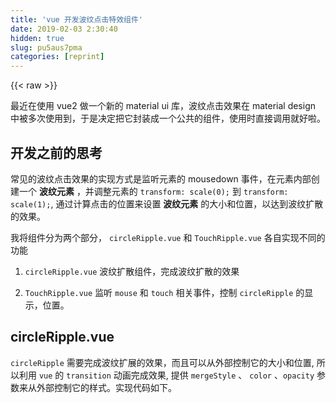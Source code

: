 ```yaml
---
title: 'vue 开发波纹点击特效组件' 
date: 2019-02-03 2:30:40
hidden: true
slug: pu5aus7pma
categories: [reprint]
---
```


{{< raw >}}

                    
<p>最近在使用 vue2 做一个新的 material ui 库，波纹点击效果在 material design 中被多次使用到，于是决定把它封装成一个公共的组件，使用时直接调用就好啦。</p>
<h2 id="articleHeader0">开发之前的思考</h2>
<p>常见的波纹点击效果的实现方式是监听元素的 mousedown 事件，在元素内部创建一个 <strong>波纹元素</strong> ，并调整元素的 <code>transform: scale(0);</code> 到 <code>transform: scale(1);</code>, 通过计算点击的位置来设置 <strong>波纹元素</strong> 的大小和位置，以达到波纹扩散的效果。</p>
<p>我将组件分为两个部分， <code>circleRipple.vue</code> 和 <code>TouchRipple.vue</code> 各自实现不同的功能</p>
<ol>
<li><p><code>circleRipple.vue</code> 波纹扩散组件，完成波纹扩散的效果</p></li>
<li><p><code>TouchRipple.vue</code> 监听 <code>mouse</code> 和 <code>touch</code> 相关事件，控制  <code>circleRipple</code> 的显示，位置。</p></li>
</ol>
<h2 id="articleHeader1">circleRipple.vue</h2>
<p><code>circleRipple</code> 需要完成波纹扩展的效果，而且可以从外部控制它的大小和位置, 所以利用 <code>vue</code> 的 <code>transition</code> 动画完成效果, 提供 <code>mergeStyle</code> 、 <code>color</code> 、<code>opacity</code> 参数来从外部控制它的样式。实现代码如下。</p>
<div class="widget-codetool" style="display:none;">
      <div class="widget-codetool--inner">
      <span class="selectCode code-tool" data-toggle="tooltip" data-placement="top" title="" data-original-title="全选"></span>
      <span type="button" class="copyCode code-tool" data-toggle="tooltip" data-placement="top" data-clipboard-text="<template>
  <transition name=&quot;mu-ripple&quot;>
    <div class=&quot;mu-circle-ripple&quot; :style=&quot;styles&quot;></div>
  </transition>
</template>

<script>
import {merge} from '../utils'
export default {
  props: {
    mergeStyle: {
      type: Object,
      default () {
        return {}
      }
    },
    color: {
      type: String,
      default: ''
    },
    opacity: {
      type: Number
    }
  },
  computed: {
    styles () {
      return merge({}, {color: this.color, opacity: this.opacity}, this.mergeStyle)
    }
  }
}
</script>

<style lang=&quot;less&quot;>
@import &quot;../styles/import.less&quot;;
.mu-circle-ripple{
  position: absolute;
  width: 100%;
  height: 100%;
  left: 0;
  top: 0;
  pointer-events: none;
  user-select: none;
  border-radius: 50%;
  background-color: currentColor;
  background-clip: padding-box;
  opacity: 0.1;
}

.mu-ripple-enter-active, .mu-ripple-leave-active{
  transition: transform 1s @easeOutFunction, opacity 2s @easeOutFunction;
}

.mu-ripple-enter {
  transform: scale(0);
}

.mu-ripple-leave-active{
  opacity: 0 !important;
}
</style>" title="" data-original-title="复制"></span>
      <span type="button" class="saveToNote code-tool" data-toggle="tooltip" data-placement="top" title="" data-original-title="放进笔记"></span>
      </div>
      </div><pre class="xml hljs"><code class="html"><span class="hljs-tag">&lt;<span class="hljs-name">template</span>&gt;</span>
  <span class="hljs-tag">&lt;<span class="hljs-name">transition</span> <span class="hljs-attr">name</span>=<span class="hljs-string">"mu-ripple"</span>&gt;</span>
    <span class="hljs-tag">&lt;<span class="hljs-name">div</span> <span class="hljs-attr">class</span>=<span class="hljs-string">"mu-circle-ripple"</span> <span class="hljs-attr">:style</span>=<span class="hljs-string">"styles"</span>&gt;</span><span class="hljs-tag">&lt;/<span class="hljs-name">div</span>&gt;</span>
  <span class="hljs-tag">&lt;/<span class="hljs-name">transition</span>&gt;</span>
<span class="hljs-tag">&lt;/<span class="hljs-name">template</span>&gt;</span>

<span class="hljs-tag">&lt;<span class="hljs-name">script</span>&gt;</span><span class="javascript">
<span class="hljs-keyword">import</span> {merge} <span class="hljs-keyword">from</span> <span class="hljs-string">'../utils'</span>
<span class="hljs-keyword">export</span> <span class="hljs-keyword">default</span> {
  <span class="hljs-attr">props</span>: {
    <span class="hljs-attr">mergeStyle</span>: {
      <span class="hljs-attr">type</span>: <span class="hljs-built_in">Object</span>,
      <span class="hljs-keyword">default</span> () {
        <span class="hljs-keyword">return</span> {}
      }
    },
    <span class="hljs-attr">color</span>: {
      <span class="hljs-attr">type</span>: <span class="hljs-built_in">String</span>,
      <span class="hljs-attr">default</span>: <span class="hljs-string">''</span>
    },
    <span class="hljs-attr">opacity</span>: {
      <span class="hljs-attr">type</span>: <span class="hljs-built_in">Number</span>
    }
  },
  <span class="hljs-attr">computed</span>: {
    styles () {
      <span class="hljs-keyword">return</span> merge({}, {<span class="hljs-attr">color</span>: <span class="hljs-keyword">this</span>.color, <span class="hljs-attr">opacity</span>: <span class="hljs-keyword">this</span>.opacity}, <span class="hljs-keyword">this</span>.mergeStyle)
    }
  }
}
</span><span class="hljs-tag">&lt;/<span class="hljs-name">script</span>&gt;</span>

<span class="hljs-tag">&lt;<span class="hljs-name">style</span> <span class="hljs-attr">lang</span>=<span class="hljs-string">"less"</span>&gt;</span><span class="css">
@<span class="hljs-keyword">import</span> <span class="hljs-string">"../styles/import.less"</span>;
<span class="hljs-selector-class">.mu-circle-ripple</span>{
  <span class="hljs-attribute">position</span>: absolute;
  <span class="hljs-attribute">width</span>: <span class="hljs-number">100%</span>;
  <span class="hljs-attribute">height</span>: <span class="hljs-number">100%</span>;
  <span class="hljs-attribute">left</span>: <span class="hljs-number">0</span>;
  <span class="hljs-attribute">top</span>: <span class="hljs-number">0</span>;
  <span class="hljs-attribute">pointer-events</span>: none;
  <span class="hljs-attribute">user-select</span>: none;
  <span class="hljs-attribute">border-radius</span>: <span class="hljs-number">50%</span>;
  <span class="hljs-attribute">background-color</span>: currentColor;
  <span class="hljs-attribute">background-clip</span>: padding-box;
  <span class="hljs-attribute">opacity</span>: <span class="hljs-number">0.1</span>;
}

<span class="hljs-selector-class">.mu-ripple-enter-active</span>, <span class="hljs-selector-class">.mu-ripple-leave-active</span>{
  <span class="hljs-attribute">transition</span>: transform <span class="hljs-number">1s</span> @easeOutFunction, opacity <span class="hljs-number">2s</span> @easeOutFunction;
}

<span class="hljs-selector-class">.mu-ripple-enter</span> {
  <span class="hljs-attribute">transform</span>: <span class="hljs-built_in">scale</span>(0);
}

<span class="hljs-selector-class">.mu-ripple-leave-active</span>{
  <span class="hljs-attribute">opacity</span>: <span class="hljs-number">0</span> <span class="hljs-meta">!important</span>;
}
</span><span class="hljs-tag">&lt;/<span class="hljs-name">style</span>&gt;</span></code></pre>
<blockquote><p>vue2 对于动画方面做了比较大的修改，除了把指令换成组件外，它还可以完成更复杂的动画效果，具体可以看这里 <a href="http://rc.vuejs.org/guide/transitions.html" rel="nofollow noreferrer" target="_blank">vue2 transition</a></p></blockquote>
<h2 id="articleHeader2">TouchRipple.vue</h2>
<p><code>TouchRipple</code> 需要控制 <code>circleRipple</code> 的显示。完成以下内容：</p>
<ol>
<li><p>监听 <code>mouse</code> 和 <code>touch</code> 相关事件， 控制 <code>circleRipple</code> 的显示。</p></li>
<li><p>通过点击事件 event 对象， 计算出 <code>circleRipple</code> 的大小和位置</p></li>
<li><p>如果频繁点击可能出现多个 <code>circleRipple</code></p></li>
</ol>
<h3 id="articleHeader3">首先，基本模板 + 数据模型</h3>
<div class="widget-codetool" style="display:none;">
      <div class="widget-codetool--inner">
      <span class="selectCode code-tool" data-toggle="tooltip" data-placement="top" title="" data-original-title="全选"></span>
      <span type="button" class="copyCode code-tool" data-toggle="tooltip" data-placement="top" data-clipboard-text="<template>
  <!--最外层用div包裹-->
  <div @mousedown=&quot;handleMouseDown&quot; @mouseup=&quot;end()&quot; @mouseleave=&quot;end()&quot; @touchstart=&quot;handleTouchStart&quot;  @touchend=&quot;end()&quot; @touchcancel=&quot;end()&quot;>
    <!--外层包裹防止波纹溢出-->
    <div :style=&quot;style&quot; ref=&quot;holder&quot;>
      <!--多个波纹用 v-for 控制-->
      <circle-ripple :key=&quot;ripple.key&quot; :color=&quot;ripple.color&quot; :opacity=&quot;ripple.opacity&quot; :merge-style=&quot;ripple.style&quot; v-for=&quot;ripple in ripples&quot;></circle-ripple>
    </div>
    <!--利用slot分发实际内容-->
    <slot></slot>
  </div>
</template>

<script>
import circleRipple from './circleRipple'
export default {
  props: {
    // 是否从中间扩散，设为false会从点击处扩散
    centerRipple: {
      type: Boolean,
      default: true
    },
    // 外层包裹的样式
    style: {
      type: Object,
      default () {
        return {
          height: '100%',
          width: '100%',
          position: 'absolute',
          top: '0',
          left: '0',
          overflow: 'hidden'
        }
      }
    },
    // 波纹颜色
    color: {
      type: String,
      default: ''
    },
    // 波纹透明度
    opacity: {
      type: Number
    }
  },
  data () {
    return {
      nextKey: 0, // 记录下一个波纹元素的key值， 相当于uuid，不设置的话会使动画失效
      ripples: [] // 波纹元素参数数组
    }
  },
  mounted () {
    this.ignoreNextMouseDown = false // 防止既有 touch 又有 mouse点击的情况
  },
  methods: {
    start (event, isRippleTouchGenerated) {
      // 开始波纹效果
    },
    end () {
      // 结束波纹效果
    },
    handleMouseDown (event) {
      // 监听 鼠标单击
    },
    handleTouchStart (event) {
      // 监听 touchstart 方法
    }
  },
  components: {
    'circle-ripple': circleRipple
  }
}
</script>
" title="" data-original-title="复制"></span>
      <span type="button" class="saveToNote code-tool" data-toggle="tooltip" data-placement="top" title="" data-original-title="放进笔记"></span>
      </div>
      </div><pre class="xml hljs"><code class="html"><span class="hljs-tag">&lt;<span class="hljs-name">template</span>&gt;</span>
  <span class="hljs-comment">&lt;!--最外层用div包裹--&gt;</span>
  <span class="hljs-tag">&lt;<span class="hljs-name">div</span> @<span class="hljs-attr">mousedown</span>=<span class="hljs-string">"handleMouseDown"</span> @<span class="hljs-attr">mouseup</span>=<span class="hljs-string">"end()"</span> @<span class="hljs-attr">mouseleave</span>=<span class="hljs-string">"end()"</span> @<span class="hljs-attr">touchstart</span>=<span class="hljs-string">"handleTouchStart"</span>  @<span class="hljs-attr">touchend</span>=<span class="hljs-string">"end()"</span> @<span class="hljs-attr">touchcancel</span>=<span class="hljs-string">"end()"</span>&gt;</span>
    <span class="hljs-comment">&lt;!--外层包裹防止波纹溢出--&gt;</span>
    <span class="hljs-tag">&lt;<span class="hljs-name">div</span> <span class="hljs-attr">:style</span>=<span class="hljs-string">"style"</span> <span class="hljs-attr">ref</span>=<span class="hljs-string">"holder"</span>&gt;</span>
      <span class="hljs-comment">&lt;!--多个波纹用 v-for 控制--&gt;</span>
      <span class="hljs-tag">&lt;<span class="hljs-name">circle-ripple</span> <span class="hljs-attr">:key</span>=<span class="hljs-string">"ripple.key"</span> <span class="hljs-attr">:color</span>=<span class="hljs-string">"ripple.color"</span> <span class="hljs-attr">:opacity</span>=<span class="hljs-string">"ripple.opacity"</span> <span class="hljs-attr">:merge-style</span>=<span class="hljs-string">"ripple.style"</span> <span class="hljs-attr">v-for</span>=<span class="hljs-string">"ripple in ripples"</span>&gt;</span><span class="hljs-tag">&lt;/<span class="hljs-name">circle-ripple</span>&gt;</span>
    <span class="hljs-tag">&lt;/<span class="hljs-name">div</span>&gt;</span>
    <span class="hljs-comment">&lt;!--利用slot分发实际内容--&gt;</span>
    <span class="hljs-tag">&lt;<span class="hljs-name">slot</span>&gt;</span><span class="hljs-tag">&lt;/<span class="hljs-name">slot</span>&gt;</span>
  <span class="hljs-tag">&lt;/<span class="hljs-name">div</span>&gt;</span>
<span class="hljs-tag">&lt;/<span class="hljs-name">template</span>&gt;</span>

<span class="hljs-tag">&lt;<span class="hljs-name">script</span>&gt;</span><span class="javascript">
<span class="hljs-keyword">import</span> circleRipple <span class="hljs-keyword">from</span> <span class="hljs-string">'./circleRipple'</span>
<span class="hljs-keyword">export</span> <span class="hljs-keyword">default</span> {
  <span class="hljs-attr">props</span>: {
    <span class="hljs-comment">// 是否从中间扩散，设为false会从点击处扩散</span>
    centerRipple: {
      <span class="hljs-attr">type</span>: <span class="hljs-built_in">Boolean</span>,
      <span class="hljs-attr">default</span>: <span class="hljs-literal">true</span>
    },
    <span class="hljs-comment">// 外层包裹的样式</span>
    style: {
      <span class="hljs-attr">type</span>: <span class="hljs-built_in">Object</span>,
      <span class="hljs-keyword">default</span> () {
        <span class="hljs-keyword">return</span> {
          <span class="hljs-attr">height</span>: <span class="hljs-string">'100%'</span>,
          <span class="hljs-attr">width</span>: <span class="hljs-string">'100%'</span>,
          <span class="hljs-attr">position</span>: <span class="hljs-string">'absolute'</span>,
          <span class="hljs-attr">top</span>: <span class="hljs-string">'0'</span>,
          <span class="hljs-attr">left</span>: <span class="hljs-string">'0'</span>,
          <span class="hljs-attr">overflow</span>: <span class="hljs-string">'hidden'</span>
        }
      }
    },
    <span class="hljs-comment">// 波纹颜色</span>
    color: {
      <span class="hljs-attr">type</span>: <span class="hljs-built_in">String</span>,
      <span class="hljs-attr">default</span>: <span class="hljs-string">''</span>
    },
    <span class="hljs-comment">// 波纹透明度</span>
    opacity: {
      <span class="hljs-attr">type</span>: <span class="hljs-built_in">Number</span>
    }
  },
  data () {
    <span class="hljs-keyword">return</span> {
      <span class="hljs-attr">nextKey</span>: <span class="hljs-number">0</span>, <span class="hljs-comment">// 记录下一个波纹元素的key值， 相当于uuid，不设置的话会使动画失效</span>
      ripples: [] <span class="hljs-comment">// 波纹元素参数数组</span>
    }
  },
  mounted () {
    <span class="hljs-keyword">this</span>.ignoreNextMouseDown = <span class="hljs-literal">false</span> <span class="hljs-comment">// 防止既有 touch 又有 mouse点击的情况</span>
  },
  <span class="hljs-attr">methods</span>: {
    start (event, isRippleTouchGenerated) {
      <span class="hljs-comment">// 开始波纹效果</span>
    },
    end () {
      <span class="hljs-comment">// 结束波纹效果</span>
    },
    handleMouseDown (event) {
      <span class="hljs-comment">// 监听 鼠标单击</span>
    },
    handleTouchStart (event) {
      <span class="hljs-comment">// 监听 touchstart 方法</span>
    }
  },
  <span class="hljs-attr">components</span>: {
    <span class="hljs-string">'circle-ripple'</span>: circleRipple
  }
}
</span><span class="hljs-tag">&lt;/<span class="hljs-name">script</span>&gt;</span>
</code></pre>
<h3 id="articleHeader4">开始和结束波纹效果</h3>
<p>增加一个波纹元素只需要在 <strong>ripple</strong> 增加一个 object 即可，不同的是当需要从点击处扩展时，需要计算一下波纹元素的大小和位置。</p>
<div class="widget-codetool" style="display:none;">
      <div class="widget-codetool--inner">
      <span class="selectCode code-tool" data-toggle="tooltip" data-placement="top" title="" data-original-title="全选"></span>
      <span type="button" class="copyCode code-tool" data-toggle="tooltip" data-placement="top" data-clipboard-text="{
  // isRippleTouchGenerated 是否是touch 事件开始的
  start (event, isRippleTouchGenerated) {
    // 过滤 touchstart 和 mousedown 同时存在的情况
    if (this.ignoreNextMouseDown &amp;&amp; !isRippleTouchGenerated) {
      this.ignoreNextMouseDown = false
      return
    }
    
    // 添加一个 波纹元素组件
    this.ripples.push({
      key: this.nextKey++, 
      color: this.color,
      opacity: this.opacity,
      style: this.centerRipple ? {} : this.getRippleStyle(event) // 不是从中心扩展的需要计算波纹元素的位置
    })
    this.ignoreNextMouseDown = isRippleTouchGenerated
 },
 end () {
   if (this.ripples.length === 0) return
   this.ripples.splice(0, 1) // 删除一个波纹元素
   this.stopListeningForScrollAbort() // 结束 touch 滚动的处理
  }
}" title="" data-original-title="复制"></span>
      <span type="button" class="saveToNote code-tool" data-toggle="tooltip" data-placement="top" title="" data-original-title="放进笔记"></span>
      </div>
      </div><pre class="javascript hljs"><code class="javascript">{
  <span class="hljs-comment">// isRippleTouchGenerated 是否是touch 事件开始的</span>
  start (event, isRippleTouchGenerated) {
    <span class="hljs-comment">// 过滤 touchstart 和 mousedown 同时存在的情况</span>
    <span class="hljs-keyword">if</span> (<span class="hljs-keyword">this</span>.ignoreNextMouseDown &amp;&amp; !isRippleTouchGenerated) {
      <span class="hljs-keyword">this</span>.ignoreNextMouseDown = <span class="hljs-literal">false</span>
      <span class="hljs-keyword">return</span>
    }
    
    <span class="hljs-comment">// 添加一个 波纹元素组件</span>
    <span class="hljs-keyword">this</span>.ripples.push({
      <span class="hljs-attr">key</span>: <span class="hljs-keyword">this</span>.nextKey++, 
      <span class="hljs-attr">color</span>: <span class="hljs-keyword">this</span>.color,
      <span class="hljs-attr">opacity</span>: <span class="hljs-keyword">this</span>.opacity,
      <span class="hljs-attr">style</span>: <span class="hljs-keyword">this</span>.centerRipple ? {} : <span class="hljs-keyword">this</span>.getRippleStyle(event) <span class="hljs-comment">// 不是从中心扩展的需要计算波纹元素的位置</span>
    })
    <span class="hljs-keyword">this</span>.ignoreNextMouseDown = isRippleTouchGenerated
 },
 end () {
   <span class="hljs-keyword">if</span> (<span class="hljs-keyword">this</span>.ripples.length === <span class="hljs-number">0</span>) <span class="hljs-keyword">return</span>
   <span class="hljs-keyword">this</span>.ripples.splice(<span class="hljs-number">0</span>, <span class="hljs-number">1</span>) <span class="hljs-comment">// 删除一个波纹元素</span>
   <span class="hljs-keyword">this</span>.stopListeningForScrollAbort() <span class="hljs-comment">// 结束 touch 滚动的处理</span>
  }
}</code></pre>
<p>因为 vue2 基于 Virtual DOM 的， 所以如果没有 <code>key</code> 在增加一个元素又同时删除一个元素的时候，dom tree并没有发生变化，是不会产生动画效果的。</p>
<h3 id="articleHeader5">监听 mousedown 和 touchstart</h3>
<p>mousedown 和 touchstart 处理上会有所不同，但都是用来启动波纹效果的， touch涉及到多点点击的问题，我们一般取第一个即可。</p>
<div class="widget-codetool" style="display:none;">
      <div class="widget-codetool--inner">
      <span class="selectCode code-tool" data-toggle="tooltip" data-placement="top" title="" data-original-title="全选"></span>
      <span type="button" class="copyCode code-tool" data-toggle="tooltip" data-placement="top" data-clipboard-text="{
    handleMouseDown (event) {
      // 只监听鼠标左键的点击
      if (event.button === 0) {
        this.start(event, false)
      }
    },
    handleTouchStart (event) {
      event.stopPropagation() // 防止多个波纹点击组件嵌套
      if (event.touches) {
        this.startListeningForScrollAbort(event) // 启动 touchmove 触发滚动处理
        this.startTime = Date.now()
      }
      this.start(event.touches[0], true)
    }
}" title="" data-original-title="复制"></span>
      <span type="button" class="saveToNote code-tool" data-toggle="tooltip" data-placement="top" title="" data-original-title="放进笔记"></span>
      </div>
      </div><pre class="javascript hljs"><code class="javascript">{
    handleMouseDown (event) {
      <span class="hljs-comment">// 只监听鼠标左键的点击</span>
      <span class="hljs-keyword">if</span> (event.button === <span class="hljs-number">0</span>) {
        <span class="hljs-keyword">this</span>.start(event, <span class="hljs-literal">false</span>)
      }
    },
    handleTouchStart (event) {
      event.stopPropagation() <span class="hljs-comment">// 防止多个波纹点击组件嵌套</span>
      <span class="hljs-keyword">if</span> (event.touches) {
        <span class="hljs-keyword">this</span>.startListeningForScrollAbort(event) <span class="hljs-comment">// 启动 touchmove 触发滚动处理</span>
        <span class="hljs-keyword">this</span>.startTime = <span class="hljs-built_in">Date</span>.now()
      }
      <span class="hljs-keyword">this</span>.start(event.touches[<span class="hljs-number">0</span>], <span class="hljs-literal">true</span>)
    }
}</code></pre>
<h3 id="articleHeader6">touchmove控制</h3>
<p>当发生touchMove事件是需要判断是否，移动的距离和时间，然后结束小波纹点击小姑</p>
<div class="widget-codetool" style="display:none;">
      <div class="widget-codetool--inner">
      <span class="selectCode code-tool" data-toggle="tooltip" data-placement="top" title="" data-original-title="全选"></span>
      <span type="button" class="copyCode code-tool" data-toggle="tooltip" data-placement="top" data-clipboard-text="{
  // touchmove 结束波纹控制
  stopListeningForScrollAbort () {
    if (!this.handleMove) this.handleMove = this.handleTouchMove.bind(this)
    document.body.removeEventListener('touchmove', this.handleMove, false)
  },
  startListeningForScrollAbort (event) {
    this.firstTouchY = event.touches[0].clientY
    this.firstTouchX = event.touches[0].clientX
    document.body.addEventListener('touchmove', this.handleMove, false)
  },
  handleTouchMove (event) {
    const timeSinceStart = Math.abs(Date.now() - this.startTime)
    if (timeSinceStart > 300) {
      this.stopListeningForScrollAbort()
      return
    }
    const deltaY = Math.abs(event.touches[0].clientY - this.firstTouchY)
    const deltaX = Math.abs(event.touches[0].clientX - this.firstTouchX)
    // 滑动范围在 > 6px 结束波纹点击效果
    if (deltaY > 6 || deltaX > 6) this.end()
  }
}" title="" data-original-title="复制"></span>
      <span type="button" class="saveToNote code-tool" data-toggle="tooltip" data-placement="top" title="" data-original-title="放进笔记"></span>
      </div>
      </div><pre class="javascript hljs"><code class="javascript">{
  <span class="hljs-comment">// touchmove 结束波纹控制</span>
  stopListeningForScrollAbort () {
    <span class="hljs-keyword">if</span> (!<span class="hljs-keyword">this</span>.handleMove) <span class="hljs-keyword">this</span>.handleMove = <span class="hljs-keyword">this</span>.handleTouchMove.bind(<span class="hljs-keyword">this</span>)
    <span class="hljs-built_in">document</span>.body.removeEventListener(<span class="hljs-string">'touchmove'</span>, <span class="hljs-keyword">this</span>.handleMove, <span class="hljs-literal">false</span>)
  },
  startListeningForScrollAbort (event) {
    <span class="hljs-keyword">this</span>.firstTouchY = event.touches[<span class="hljs-number">0</span>].clientY
    <span class="hljs-keyword">this</span>.firstTouchX = event.touches[<span class="hljs-number">0</span>].clientX
    <span class="hljs-built_in">document</span>.body.addEventListener(<span class="hljs-string">'touchmove'</span>, <span class="hljs-keyword">this</span>.handleMove, <span class="hljs-literal">false</span>)
  },
  handleTouchMove (event) {
    <span class="hljs-keyword">const</span> timeSinceStart = <span class="hljs-built_in">Math</span>.abs(<span class="hljs-built_in">Date</span>.now() - <span class="hljs-keyword">this</span>.startTime)
    <span class="hljs-keyword">if</span> (timeSinceStart &gt; <span class="hljs-number">300</span>) {
      <span class="hljs-keyword">this</span>.stopListeningForScrollAbort()
      <span class="hljs-keyword">return</span>
    }
    <span class="hljs-keyword">const</span> deltaY = <span class="hljs-built_in">Math</span>.abs(event.touches[<span class="hljs-number">0</span>].clientY - <span class="hljs-keyword">this</span>.firstTouchY)
    <span class="hljs-keyword">const</span> deltaX = <span class="hljs-built_in">Math</span>.abs(event.touches[<span class="hljs-number">0</span>].clientX - <span class="hljs-keyword">this</span>.firstTouchX)
    <span class="hljs-comment">// 滑动范围在 &gt; 6px 结束波纹点击效果</span>
    <span class="hljs-keyword">if</span> (deltaY &gt; <span class="hljs-number">6</span> || deltaX &gt; <span class="hljs-number">6</span>) <span class="hljs-keyword">this</span>.end()
  }
}</code></pre>
<h3 id="articleHeader7">计算波纹的位置和大小</h3>
<p>需要从点击处扩散的波纹效果，需要计算波纹元素的大小和位置</p>
<div class="widget-codetool" style="display:none;">
      <div class="widget-codetool--inner">
      <span class="selectCode code-tool" data-toggle="tooltip" data-placement="top" title="" data-original-title="全选"></span>
      <span type="button" class="copyCode code-tool" data-toggle="tooltip" data-placement="top" data-clipboard-text="{
  getRippleStyle (event) {
    let holder = this.$refs.holder
    //  这个方法返回一个矩形对象，包含四个属性：left、top、right和bottom。分别表示元素各边与页面上边和左边的距离。
    let rect = holder.getBoundingClientRect() 
    // 获取点击点的位置
    let x = event.offsetX
    let y
    if (x !== undefined) {
      y = event.offsetY
    } else {
      x = event.clientX - rect.left
      y = event.clientY - rect.top
    }
    // 获取最大边长
    let max
    if (rect.width === rect.height) {
      max = rect.width * 1.412
    } else {
      max = Math.sqrt(
        (rect.width * rect.width) + (rect.height * rect.height)
      )
    }
    const dim = (max * 2) + 'px'
    return {
      width: dim,
      height: dim,
      // 通过margin控制波纹中心点和点击点一致
      'margin-left': -max + x + 'px',
      'margin-top': -max + y + 'px'
    }
  }
}" title="" data-original-title="复制"></span>
      <span type="button" class="saveToNote code-tool" data-toggle="tooltip" data-placement="top" title="" data-original-title="放进笔记"></span>
      </div>
      </div><pre class="javascript hljs"><code class="javascript">{
  getRippleStyle (event) {
    <span class="hljs-keyword">let</span> holder = <span class="hljs-keyword">this</span>.$refs.holder
    <span class="hljs-comment">//  这个方法返回一个矩形对象，包含四个属性：left、top、right和bottom。分别表示元素各边与页面上边和左边的距离。</span>
    <span class="hljs-keyword">let</span> rect = holder.getBoundingClientRect() 
    <span class="hljs-comment">// 获取点击点的位置</span>
    <span class="hljs-keyword">let</span> x = event.offsetX
    <span class="hljs-keyword">let</span> y
    <span class="hljs-keyword">if</span> (x !== <span class="hljs-literal">undefined</span>) {
      y = event.offsetY
    } <span class="hljs-keyword">else</span> {
      x = event.clientX - rect.left
      y = event.clientY - rect.top
    }
    <span class="hljs-comment">// 获取最大边长</span>
    <span class="hljs-keyword">let</span> max
    <span class="hljs-keyword">if</span> (rect.width === rect.height) {
      max = rect.width * <span class="hljs-number">1.412</span>
    } <span class="hljs-keyword">else</span> {
      max = <span class="hljs-built_in">Math</span>.sqrt(
        (rect.width * rect.width) + (rect.height * rect.height)
      )
    }
    <span class="hljs-keyword">const</span> dim = (max * <span class="hljs-number">2</span>) + <span class="hljs-string">'px'</span>
    <span class="hljs-keyword">return</span> {
      <span class="hljs-attr">width</span>: dim,
      <span class="hljs-attr">height</span>: dim,
      <span class="hljs-comment">// 通过margin控制波纹中心点和点击点一致</span>
      <span class="hljs-string">'margin-left'</span>: -max + x + <span class="hljs-string">'px'</span>,
      <span class="hljs-string">'margin-top'</span>: -max + y + <span class="hljs-string">'px'</span>
    }
  }
}</code></pre>
<h2 id="articleHeader8">使用</h2>
<p>由于 <code>touchRipple</code> 内部都是 <strong>position:absolute</strong> 布局，使用时，需要在外部加上 <strong>position:relative</strong></p>
<div class="widget-codetool" style="display:none;">
      <div class="widget-codetool--inner">
      <span class="selectCode code-tool" data-toggle="tooltip" data-placement="top" title="" data-original-title="全选"></span>
      <span type="button" class="copyCode code-tool" data-toggle="tooltip" data-placement="top" data-clipboard-text="// listItem.vue
<a :href=&quot;href&quot; @mouseenter=&quot;hover = true&quot; @mouseleave=&quot;hover = false&quot; @touchend=&quot;hover = false&quot;
    @touchcancel=&quot;hover = false&quot; class=&quot;mu-item-wrapper&quot; :class=&quot;{'hover': hover}&quot;>
    <touch-ripple class=&quot;mu-item&quot; :class=&quot;{'mu-item-link': link}&quot; :center-ripple=&quot;false&quot;>
      <div class=&quot;mu-item-media&quot;>
        <slot name=&quot;media&quot;></slot>
      </div>
      <div class=&quot;mu-item-content&quot;>
        // ...
      </div>
    </touch-ripple>
</a>
<style>

.mu-item-wrapper {
    display: block;
    color: inherit;
    position: relative;
}
</style>" title="" data-original-title="复制"></span>
      <span type="button" class="saveToNote code-tool" data-toggle="tooltip" data-placement="top" title="" data-original-title="放进笔记"></span>
      </div>
      </div><pre class="xml hljs"><code class="html">// listItem.vue
<span class="hljs-tag">&lt;<span class="hljs-name">a</span> <span class="hljs-attr">:href</span>=<span class="hljs-string">"href"</span> @<span class="hljs-attr">mouseenter</span>=<span class="hljs-string">"hover = true"</span> @<span class="hljs-attr">mouseleave</span>=<span class="hljs-string">"hover = false"</span> @<span class="hljs-attr">touchend</span>=<span class="hljs-string">"hover = false"</span>
    @<span class="hljs-attr">touchcancel</span>=<span class="hljs-string">"hover = false"</span> <span class="hljs-attr">class</span>=<span class="hljs-string">"mu-item-wrapper"</span> <span class="hljs-attr">:class</span>=<span class="hljs-string">"{'hover': hover}"</span>&gt;</span>
    <span class="hljs-tag">&lt;<span class="hljs-name">touch-ripple</span> <span class="hljs-attr">class</span>=<span class="hljs-string">"mu-item"</span> <span class="hljs-attr">:class</span>=<span class="hljs-string">"{'mu-item-link': link}"</span> <span class="hljs-attr">:center-ripple</span>=<span class="hljs-string">"false"</span>&gt;</span>
      <span class="hljs-tag">&lt;<span class="hljs-name">div</span> <span class="hljs-attr">class</span>=<span class="hljs-string">"mu-item-media"</span>&gt;</span>
        <span class="hljs-tag">&lt;<span class="hljs-name">slot</span> <span class="hljs-attr">name</span>=<span class="hljs-string">"media"</span>&gt;</span><span class="hljs-tag">&lt;/<span class="hljs-name">slot</span>&gt;</span>
      <span class="hljs-tag">&lt;/<span class="hljs-name">div</span>&gt;</span>
      <span class="hljs-tag">&lt;<span class="hljs-name">div</span> <span class="hljs-attr">class</span>=<span class="hljs-string">"mu-item-content"</span>&gt;</span>
        // ...
      <span class="hljs-tag">&lt;/<span class="hljs-name">div</span>&gt;</span>
    <span class="hljs-tag">&lt;/<span class="hljs-name">touch-ripple</span>&gt;</span>
<span class="hljs-tag">&lt;/<span class="hljs-name">a</span>&gt;</span>
<span class="hljs-tag">&lt;<span class="hljs-name">style</span>&gt;</span><span class="css">

<span class="hljs-selector-class">.mu-item-wrapper</span> {
    <span class="hljs-attribute">display</span>: block;
    <span class="hljs-attribute">color</span>: inherit;
    <span class="hljs-attribute">position</span>: relative;
}
</span><span class="hljs-tag">&lt;/<span class="hljs-name">style</span>&gt;</span></code></pre>
<h2 id="articleHeader9">最后</h2>
<p>到这点击波纹组件就开发完了， 这些代码借鉴了 <a href="https://github.com/JosephusPaye/Keen-UI" rel="nofollow noreferrer" target="_blank">keen-ui</a> 和 <a href="http://www.material-ui.com/" rel="nofollow noreferrer" target="_blank">material-ui</a> 的实现方式。</p>

                
{{< /raw >}}

# 版权声明
本文资源来源互联网，仅供学习研究使用，版权归该资源的合法拥有者所有，

本文仅用于学习、研究和交流目的。转载请注明出处、完整链接以及原作者。

原作者若认为本站侵犯了您的版权，请联系我们，我们会立即删除！

## 原文标题
vue 开发波纹点击特效组件

## 原文链接
[https://segmentfault.com/a/1190000006931367](https://segmentfault.com/a/1190000006931367)

